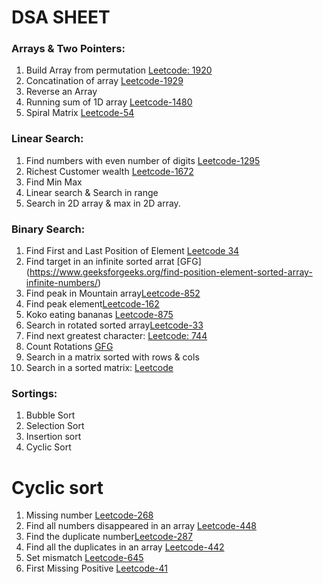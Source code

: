 # DSA SHEET

### Arrays & Two Pointers:
1. Build Array from permutation [Leetcode: 1920](https://leetcode.com/problems/build-array-from-permutation/description/)
2. Concatination of array [Leetcode-1929](https://leetcode.com/problems/concatenation-of-array/description/)
3. Reverse an Array
4. Running sum of 1D array [Leetcode-1480](https://leetcode.com/problems/running-sum-of-1d-array/)
5. Spiral Matrix [Leetcode-54](https://leetcode.com/problems/spiral-matrix/)

### Linear Search:
1. Find numbers with even number of digits [Leetcode-1295](https://leetcode.com/problems/find-numbers-with-even-number-of-digits/)
2. Richest Customer wealth [Leetcode-1672](https://leetcode.com/problems/richest-customer-wealth/)
3. Find Min Max
4. Linear search & Search in range
5. Search in 2D array & max in 2D array.

### Binary Search:
1. Find First and Last Position of Element [Leetcode 34](https://leetcode.com/problems/find-first-and-last-position-of-element-in-sorted-array/)
2. Find target in an infinite sorted arrat [GFG] (https://www.geeksforgeeks.org/find-position-element-sorted-array-infinite-numbers/)
3. Find peak in Mountain array[Leetcode-852](https://leetcode.com/problems/peak-index-in-a-mountain-array/)
4. Find peak element[Leetcode-162](https://leetcode.com/problems/find-peak-element/)
5. Koko eating bananas [Leetcode-875](https://leetcode.com/problems/koko-eating-bananas/)
6. Search in rotated sorted array[Leetcode-33](https://leetcode.com/problems/search-in-rotated-sorted-array/)
7. Find next greatest character: [Leetcode: 744](https://leetcode.com/problems/find-smallest-letter-greater-than-target/)
8. Count Rotations [GFG](https://www.geeksforgeeks.org/find-rotation-count-rotated-sorted-array/)
9. Search in a matrix sorted with rows & cols
10. Search in a sorted matrix: [Leetcode](https://leetcode.com/problems/search-a-2d-matrix/)

### Sortings:
1. Bubble Sort
2. Selection Sort
3. Insertion sort
4. Cyclic Sort

# Cyclic sort
1. Missing number [Leetcode-268](https://leetcode.com/problems/missing-number/description/)
2. Find all numbers disappeared in an array [Leetcode-448](https://leetcode.com/problems/find-all-numbers-disappeared-in-an-array/description/)
3. Find the duplicate number[Leetcode-287](https://leetcode.com/problems/find-the-duplicate-number/)
4. Find all the duplicates in an array [Leetcode-442](https://leetcode.com/problems/find-all-duplicates-in-an-array/)
5. Set mismatch [Leetcode-645](https://leetcode.com/problems/set-mismatch/)
6. First Missing Positive [Leetcode-41](https://leetcode.com/problems/first-missing-positive/)